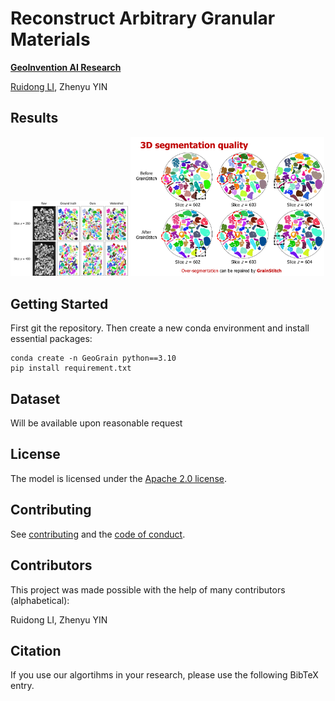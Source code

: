 # Reconstruct Arbitrary Granular Materials

**[GeoInvention AI Research](https://geoinvention.com/)**

[Ruidong LI](https://github.com/Kyle-RuidongLI/), Zhenyu YIN

## Results

<img src="Picture1.png?raw=true" width="37.25%" />
  <img src="Picture2.png?raw=true" width="61.5%" /> 
</p>

## Getting Started

First git the repository. Then create a new conda environment and install essential packages:

```
conda create -n GeoGrain python==3.10
pip install requirement.txt
```

## Dataset

Will be available upon reasonable request

## License

The model is licensed under the [Apache 2.0 license](LICENSE).

## Contributing

See [contributing](CONTRIBUTING.md) and the [code of conduct](CODE_OF_CONDUCT.md).

## Contributors

This project was made possible with the help of many contributors (alphabetical):

Ruidong LI, Zhenyu YIN

## Citation

If you use our algortihms in your research, please use the following BibTeX entry.

